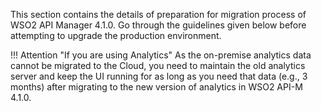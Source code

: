 This section contains the details of preparation for migration process of WSO2 API Manager 4.1.0. Go through the guidelines given below before attempting to upgrade the production environment.

!!! Attention "If you are using Analytics"
    As the on-premise analytics data cannot be migrated to the Cloud, you need to maintain the old analytics server and keep the UI running for as long as you need that data (e.g., 3 months) after migrating to the new version of analytics in WSO2 API-M 4.1.0.


